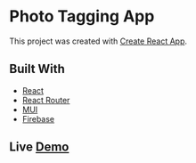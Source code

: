 # Photo Tagging App

This project was created with [Create React App](https://github.com/facebook/create-react-app).

## Built With
- [React](https://reactjs.org/)
- [React Router](https://reactrouter.com/)
- [MUI](https://mui.com/)
- [Firebase](https://firebase.google.com/)
## Live [Demo]()



